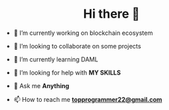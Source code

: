 <h1 align="center">Hi there 👋</h1>

- 🔭 I’m currently working on blockchain ecosystem

- 👯 I’m looking to collaborate on some projects

- 🌱 I’m currently learning DAML

- 🤝 I’m looking for help with **MY SKILLS**

- 💬 Ask me **Anything**

- 📫 How to reach me **topprogrammer22@gmail.com**